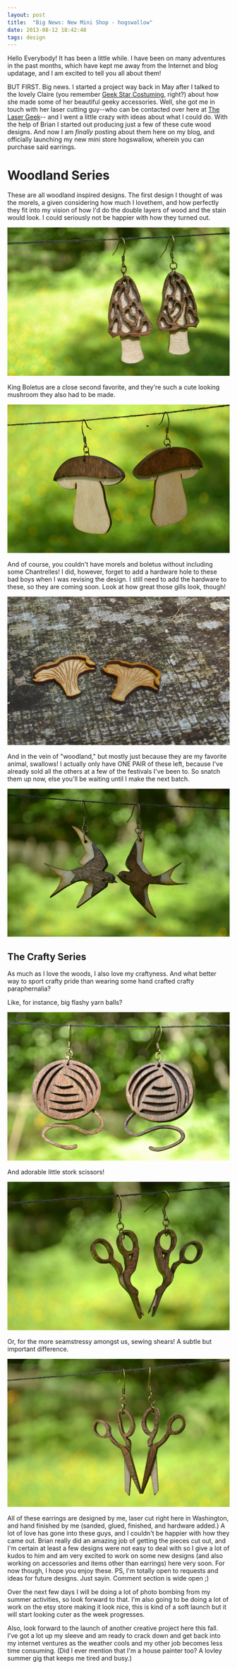 ```yaml
---
layout: post
title:  "Big News: New Mini Shop - hogswallow"
date: 2013-08-12 18:42:48
tags: design
---
```

Hello Everybody! It has been a little while. I have been on many adventures in the past months, which have kept me away from the Internet and blog updatage, and I am excited to tell you all about them!

BUT FIRST. Big news. I started a project way back in May after I talked to the lovely Claire (you remember [Geek Star Costuming,](http://www.etsy.com/shop/GeekStarCostuming?ga_search_query=geekstar&ga_view_type=gallery&ga_ship_to=US&ga_search_type=all&ref=sr_gallery_2) right?) about how she made some of her beautiful geeky accessories. Well, she got me in touch with her laser cutting guy--who can be contacted over here at [The Laser Geek](http://www.thelasergeek.com/)-- and I went a little crazy with ideas about what I could do. With the help of Brian I started out producing just a few of these cute wood designs. And now I am _finally_ posting about them here on my blog, and officially launching my new mini store hogswallow, wherein you can purchase said earrings.

# Woodland Series

These are all woodland inspired designs. The first design I thought of was the morels, a given considering how much I lovethem, and how perfectly they fit into my vision of how I'd do the double layers of wood and the stain would look. I could seriously not be happier with how they turned out.

![Morel Earrings - Un Petit Squab / Hogswallow](/uploads/2013/08/morel-wire.jpg)

King Boletus are a close second favorite, and they're such a cute looking mushroom they also had to be made.

![Boletus Earrings - Un Petit Squab / Hogswallow](/uploads/2013/08/boletus-wire.jpg)

And of course, you couldn't have morels and boletus without including some Chantrelles! I did, however, forget to add a hardware hole to these bad boys when I was revising the design. I still need to add the hardware to these, so they are coming soon. Look at how great those gills look, though!

![Chantrelle Earrings - Un Petit Squab / Hogswallow](/uploads/2013/08/chantrelle-bench-no-posts.jpg)

And in the vein of "woodland," but mostly just because they are my favorite animal, swallows! I actually only have ONE PAIR of these left, because I've already sold all the others at a few of the festivals I've been to. So snatch them up now, else you'll be waiting until I make the next batch.

![Swallow Earrings - Un Petit Squab / Hogswallow](/uploads/2013/08/swallows-on-wire.jpg)

## The Crafty Series

As much as I love the woods, I also love my craftyness. And what better way to sport crafty pride than wearing some hand crafted crafty paraphernalia?

Like, for instance, big flashy yarn balls?

![Yarn Ball Earrings - Un Petit Squab / Hogswallow](/uploads/2013/08/yarn-on-wire.jpg)

And adorable little stork scissors!

![Stork Wire Earrings - Un Petit Squab / Hogswallow](/uploads/2013/08/stork-wire.jpg)

Or, for the more seamstressy amongst us, sewing shears! A subtle but important difference.

![Sewing Shear Earrings - Un Petit Squab / Hogswallow](/uploads/2013/08/shears-wire.jpg)

All of these earrings are designed by me, laser cut right here in Washington, and hand finished by me (sanded, glued, finished, and hardware added.) A lot of love has gone into these guys, and I couldn't be happier with how they came out. Brian really did an amazing job of getting the pieces cut out, and I'm certain at least a few designs were not easy to deal with so I give a lot of kudos to him and am very excited to work on some new designs (and also working on accessories and items other than earrings) here very soon. For now though, I hope you enjoy these. PS, I'm totally open to requests and ideas for future designs. Just sayin. Comment section is wide open ;)

Over the next few days I will be doing a lot of photo bombing from my summer activities, so look forward to that. I'm also going to be doing a lot of work on the etsy store making it look nice, this is kind of a soft launch but it will start looking cuter as the week progresses.

Also, look forward to the launch of another creative project here this fall. I've got a lot up my sleeve and am ready to crack down and get back into my internet ventures as the weather cools and my other job  becomes less time consuming. (Did I ever mention that I'm a house painter too? A lovley summer gig that keeps me tired and busy.)

